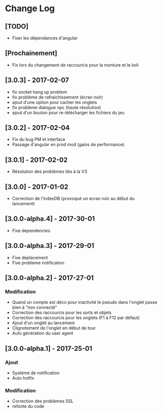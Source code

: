 # Change Log

## [TODO]
- Fixer les dépendances d'angular 

## [Prochainement]
- Fix lors du changement de raccourcis pour la monture et le koli

## [3.0.3] - 2017-02-07
- fix socket hang up problem
- fix problème de rafraichissement (écran noir)
- ajout d'une option pour cacher les onglets
- fix problème dialogue npc (haute résolution)
- ajout d'un bouton pour re-télécharger les fichiers du jeu

## [3.0.2] - 2017-02-04
- Fix du bug PM et interface
- Passage d'angular en prod mod (gains de performance)

## [3.0.1] - 2017-02-02
- Résolution des problèmes liés à la V3

## [3.0.0] - 2017-01-02
- Correction de l'indexDB (provoqué un ecran noir au début du lancement)

## [3.0.0-alpha.4] - 2017-30-01
- Fixe dependencies 

## [3.0.0-alpha.3] - 2017-29-01
- Fixe deplacement
- Fixe probleme notification


## [3.0.0-alpha.2] - 2017-27-01
### Modification
- Quand un compte est déco pour inactivité le pseudo dans l'onglet passe bien à "non connecté"
- Correction des raccourcis pour les sorts et objets
- Correction des raccourcis pour les onglets (F1 à F12 par défaut)
- Ajout d'un onglet au lancement
- Clignotement de l'onglet en début de tour
- Auto génération du user agent


## [3.0.0-alpha.1] - 2017-25-01
### Ajout
- Système de notification 
- Auto hotfix 
### Modification
- Correction des problèmes SSL
- refonte du code




